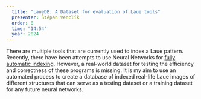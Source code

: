 ```yaml
---
  title: "LaueDB: A Dataset for evaluation of Laue tools"
  presenter: Štěpán Venclík
  order: 8
  time: "14:54"
  year: 2024
---
```

There are multiple tools that are currently used to index a Laue pattern. Recently, there have been attempts to use Neural Networks for [fully automatic indexing](https://lauenn.readthedocs.io/en/latest/idea_lauenn/installation.html).  However, a real-world dataset for testing the efficiency and correctness of these programs is missing. It is my aim to use an automated process to create a database of indexed real-life Laue images of different structures that can serve as a testing dataset or a training dataset for any future neural networks.
